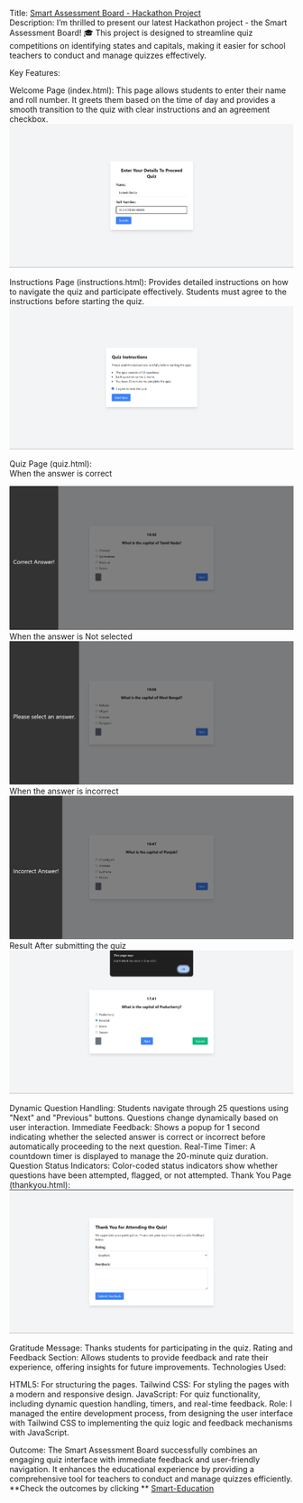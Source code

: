 Title: <a href="https://lokesh-reddy14.github.io/Smart-quiz/" target="_blank">Smart Assessment Board - Hackathon Project
</a><br/>
Description:
I’m thrilled to present our latest Hackathon project - the Smart Assessment Board! 🎓 This project is designed to streamline quiz competitions on identifying states and capitals, making it easier for school teachers to conduct and manage quizzes effectively.

Key Features:

Welcome Page (index.html): This page allows students to enter their name and roll number. It greets them based on the time of day and provides a smooth transition to the quiz with clear instructions and an agreement checkbox.
<img src="https://raw.githubusercontent.com/lokesh-reddy14/hackathon-Smart-Education/main/OUTPUT%20SCREENSHOTS/Screenshot%202024-08-19%20224827.png" alt="Smart-Education " />


Instructions Page (instructions.html): Provides detailed instructions on how to navigate the quiz and participate effectively. Students must agree to the instructions before starting the quiz.
<img src="https://raw.githubusercontent.com/lokesh-reddy14/hackathon-Smart-Education/main/OUTPUT%20SCREENSHOTS/Screenshot%202024-08-19%20224842.png" alt="Smart-Education  " />


Quiz Page (quiz.html):<br/>
When the answer is correct 

<img src="https://raw.githubusercontent.com/lokesh-reddy14/hackathon-Smart-Education/main/OUTPUT%20SCREENSHOTS/Screenshot%202024-08-19%20224920.png" alt="Smart-Education  " />
<br/>
When the answer is Not selected

<img src="https://raw.githubusercontent.com/lokesh-reddy14/hackathon-Smart-Education/main/OUTPUT%20SCREENSHOTS/Screenshot%202024-08-19%20224944.png" alt="Smart-Education  " />
<br/>
When the answer is incorrect

<img src="https://raw.githubusercontent.com/lokesh-reddy14/hackathon-Smart-Education/main/OUTPUT%20SCREENSHOTS/Screenshot%202024-08-19%20225002.png" alt="Smart-Education  " />
<br/>
Result After submitting the quiz

<img src="https://raw.githubusercontent.com/lokesh-reddy14/hackathon-Smart-Education/main/OUTPUT%20SCREENSHOTS/Screenshot%202024-08-19%20225110.png" alt="Smart-Education  " />





Dynamic Question Handling: Students navigate through 25 questions using "Next" and "Previous" buttons. Questions change dynamically based on user interaction.
Immediate Feedback: Shows a popup for 1 second indicating whether the selected answer is correct or incorrect before automatically proceeding to the next question.
Real-Time Timer: A countdown timer is displayed to manage the 20-minute quiz duration.
Question Status Indicators: Color-coded status indicators show whether questions have been attempted, flagged, or not attempted.
Thank You Page (thankyou.html):
<img src="https://raw.githubusercontent.com/lokesh-reddy14/hackathon-Smart-Education/main/OUTPUT%20SCREENSHOTS/Screenshot%202024-08-19%20225119.png" alt="Smart-Education  " />


Gratitude Message: Thanks students for participating in the quiz.
Rating and Feedback Section: Allows students to provide feedback and rate their experience, offering insights for future improvements.
Technologies Used:

HTML5: For structuring the pages.
Tailwind CSS: For styling the pages with a modern and responsive design.
JavaScript: For quiz functionality, including dynamic question handling, timers, and real-time feedback.
Role:
   I managed the entire development process, from designing the user interface with Tailwind CSS to implementing the quiz logic and feedback mechanisms with JavaScript.

Outcome:
The Smart Assessment Board successfully combines an engaging quiz interface with immediate feedback and user-friendly navigation. It enhances the educational experience by providing a comprehensive tool for teachers to conduct and manage quizzes efficiently.<br/>
**Check the outcomes by clicking ** <a href="https://lokesh-reddy14.github.io/Smart-quiz/" target="_blank">Smart-Education  </a><br/>
